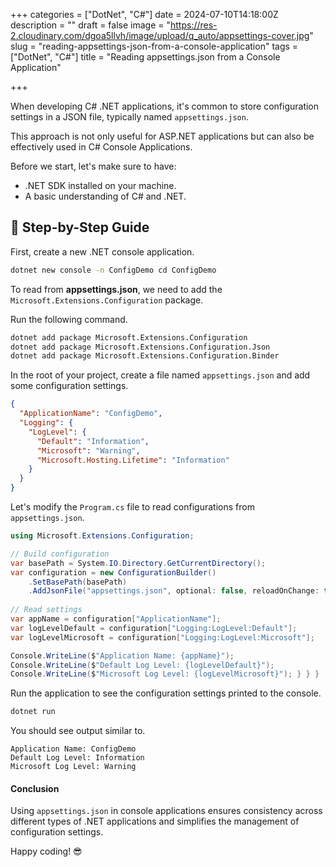 +++
categories = ["DotNet", "C#"]
date = 2024-07-10T14:18:00Z
description = ""
draft = false
image = "https://res-2.cloudinary.com/dgoa5llvh/image/upload/q_auto/appsettings-cover.jpg"
slug = "reading-appsettings-json-from-a-console-application"
tags = ["DotNet", "C#"]
title = "Reading appsettings.json from a Console Application"

+++


When developing C# .NET applications, it's common to store configuration settings in a JSON file, typically named `appsettings.json`.

This approach is not only useful for ASP.NET applications but can also be effectively used in C# Console Applications.

Before we start, let's make sure to have:

* .NET SDK installed on your machine.
* A basic understanding of C# and .NET.

## 🚗 Step-by-Step Guide

First, create a new .NET console application.

```bash
dotnet new console -n ConfigDemo cd ConfigDemo
```

To read from **appsettings.json**, we need to add the `Microsoft.Extensions.Configuration` package.

Run the following command.

```bash
dotnet add package Microsoft.Extensions.Configuration 
dotnet add package Microsoft.Extensions.Configuration.Json 
dotnet add package Microsoft.Extensions.Configuration.Binder
```

In the root of your project, create a file named `appsettings.json` and add some configuration settings.

```json
{ 
  "ApplicationName": "ConfigDemo", 
  "Logging": { 
    "LogLevel": { 
      "Default": "Information", 
      "Microsoft": "Warning", 
      "Microsoft.Hosting.Lifetime": "Information" 
	} 
  } 
}
```

Let's modify the `Program.cs` file to read configurations from `appsettings.json`.

```csharp
using Microsoft.Extensions.Configuration; 

// Build configuration 
var basePath = System.IO.Directory.GetCurrentDirectory();
var configuration = new ConfigurationBuilder()
	.SetBasePath(basePath) 
	.AddJsonFile("appsettings.json", optional: false, reloadOnChange: true) 	.Build(); 
    
// Read settings 
var appName = configuration["ApplicationName"]; 
var logLevelDefault = configuration["Logging:LogLevel:Default"]; 
var logLevelMicrosoft = configuration["Logging:LogLevel:Microsoft"]; 

Console.WriteLine($"Application Name: {appName}"); 
Console.WriteLine($"Default Log Level: {logLevelDefault}"); 
Console.WriteLine($"Microsoft Log Level: {logLevelMicrosoft}"); } } }
```

Run the application to see the configuration settings printed to the console.

```bash
dotnet run
```

You should see output similar to.

```raw
Application Name: ConfigDemo
Default Log Level: Information 
Microsoft Log Level: Warning
```

#### Conclusion

Using `appsettings.json` in console applications ensures consistency across different types of .NET applications and simplifies the management of configuration settings.

Happy coding! 😎

